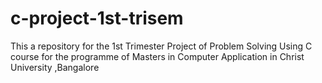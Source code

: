 # c-project-1st-trisem
This a repository for the 1st Trimester Project of Problem Solving Using C  course for the programme of Masters in Computer Application in Christ University ,Bangalore
